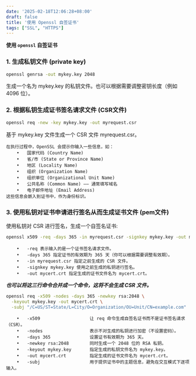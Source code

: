 ```yaml
---
date: '2025-02-18T12:06:28+08:00'
draft: false
title: '使用 Openssl 自签证书'
tags: ["SSL", "HTTPS"]
---
```



**使用 `openssl` 自签证书**

### 1. 生成私钥文件 (private key)

```bash
openssl genrsa -out mykey.key 2048
```

生成一个名为 mykey.key 的私钥文件。也可以根据需要调整密钥长度（例如 4096 位）。



### 2. 根据私钥生成证书签名请求文件 (CSR文件)

```bash
openssl req -new -key mykey.key -out myrequest.csr
```

基于 mykey.key 文件生成一个 CSR 文件 myrequest.csr。

```TEXT
在执行过程中，OpenSSL 会提示你输入一些信息，如：
	•	国家代码 (Country Name)
	•	省/市 (State or Province Name)
	•	地区 (Locality Name)
	•	组织 (Organization Name)
	•	组织单位 (Organizational Unit Name)
	•	公共名称 (Common Name) —— 通常填写域名
	•	电子邮件地址 (Email Address)
这些信息会嵌入到证书中，作为身份标识。
```



### 3. 使用私钥对证书申请进行签名从而生成证书文件 (pem文件)

使用私钥对 CSR 进行签名，生成一个自签名证书:

```bash
openssl x509 -req -days 365 -in myrequest.csr -signkey mykey.key -out mycert.crt
```

```TEXT
  	• 	-req 表示输入的是一个证书签名请求文件。
	•	-days 365 指定证书的有效期为 365 天（你可以根据需要调整有效期）。
	•	-in myrequest.csr 指定之前生成的 CSR 文件。
	•	-signkey mykey.key 使用之前生成的私钥进行签名。
	•	-out mycert.crt 指定生成的证书文件名为 mycert.crt。
```



***也可以将这三行命令合并成一个命令，这将不会生成 CSR 文件。***

```bash
openssl req -x509 -nodes -days 365 -newkey rsa:2048 \
  -keyout mykey.key -out mycert.crt \
  -subj "/C=US/ST=State/L=City/O=Organization/OU=Unit/CN=example.com"
```

```TEXT
	•	-x509					让 req 命令生成自签名证书而不是证书签名请求（CSR）。
	•	-nodes					表示不对生成的私钥进行加密（不设置密码）。
	•	-days 365				设置证书有效期为 365 天。
	•	-newkey rsa:2048		同时生成一个 2048 位的 RSA 私钥。
	•	-keyout mykey.key		指定生成的私钥文件名为 mykey.key。
	•	-out mycert.crt			指定生成的证书文件名为 mycert.crt。
	•	-subj					用于提供证书中的主题信息，避免在交互模式下逐项输入。
```



